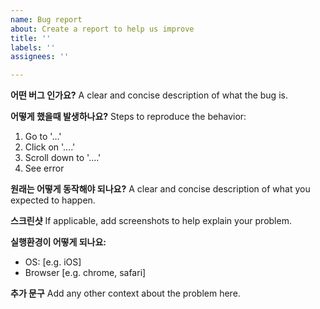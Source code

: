 ```yaml
---
name: Bug report
about: Create a report to help us improve
title: ''
labels: ''
assignees: ''

---
```


**어떤 버그 인가요?**
A clear and concise description of what the bug is.

**어떻게 했을때 발생하나요?**
Steps to reproduce the behavior:
1. Go to '...'
2. Click on '....'
3. Scroll down to '....'
4. See error

**원래는 어떻게 동작해야 되나요?**
A clear and concise description of what you expected to happen.

**스크린샷**
If applicable, add screenshots to help explain your problem.

**실행환경이 어떻게 되나요:**
 - OS: [e.g. iOS]
 - Browser [e.g. chrome, safari]

**추가 문구**
Add any other context about the problem here.
